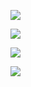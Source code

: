 ![](Sept28/TextOutcome.png)

![](Sept23/CheeseTrap.png)

![](Sept13/Artwork-IM.png)

![](folder/Boby-Portrait-ScreenShot.png)



